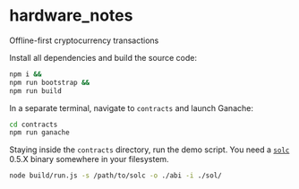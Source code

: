 # hardware_notes
Offline-first cryptocurrency transactions

Install all dependencies and build the source code:

```bash
npm i &&
npm run bootstrap &&
npm run build
```

In a separate terminal, navigate to `contracts` and launch Ganache:

```bash
cd contracts
npm run ganache
```

Staying inside the `contracts` directory, run the demo script. You need a 
[`solc`](https://github.com/ethereum/solidity) 0.5.X binary somewhere in your
filesystem.

```bash
node build/run.js -s /path/to/solc -o ./abi -i ./sol/
```
